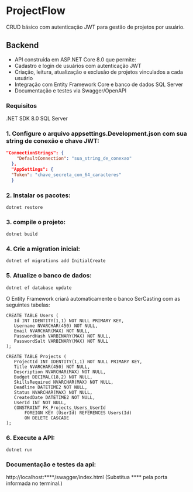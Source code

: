 # **ProjectFlow**
CRUD básico com autenticação JWT para gestão de projetos por usuário.

## **Backend**
- API construída em ASP.NET Core 8.0 que permite:
- Cadastro e login de usuários com autenticação JWT
- Criação, leitura, atualização e exclusão de projetos vinculados a cada usuário
- Integração com Entity Framework Core e banco de dados SQL Server
- Documentação e testes via Swagger/OpenAPI

### **Requisitos**
.NET SDK 8.0
SQL Server

### **1. Configure o arquivo appsettings.Development.json com sua string de conexão e chave JWT:**
```json
"ConnectionStrings": {
    "DefaultConnection": "sua_string_de_conexao"
  },
  "AppSettings": {
  "Token": "chave_secreta_com_64_caracteres"
  }
```

### **2. Instalar os pacotes:**
`dotnet restore`

### **3. compile o projeto:**
`dotnet build`

### **4. Crie a migration inicial:**
`dotnet ef migrations add InitialCreate`

### **5. Atualize o banco de dados:**
`dotnet ef database update`

 O Entity Framework criará automaticamente o banco SerCasting com as seguintes tabelas:  
 ```
CREATE TABLE Users (  
    Id INT IDENTITY(1,1) NOT NULL PRIMARY KEY,  
    Username NVARCHAR(450) NOT NULL,  
    Email NVARCHAR(MAX) NOT NULL,  
    PasswordHash VARBINARY(MAX) NOT NULL,  
    PasswordSalt VARBINARY(MAX) NOT NULL  
);  

CREATE TABLE Projects (  
    ProjectId INT IDENTITY(1,1) NOT NULL PRIMARY KEY,  
    Title NVARCHAR(450) NOT NULL,  
    Description NVARCHAR(MAX) NOT NULL,  
    Budget DECIMAL(18,2) NOT NULL,  
    SkillsRequired NVARCHAR(MAX) NOT NULL,  
    Deadline DATETIME2 NOT NULL,  
    Status NVARCHAR(MAX) NOT NULL,  
    CreatedDate DATETIME2 NOT NULL,  
    UserId INT NOT NULL,  
    CONSTRAINT FK_Projects_Users_UserId   
        FOREIGN KEY (UserId) REFERENCES Users(Id)   
        ON DELETE CASCADE  
);
```

### **6. Execute a API:**
`dotnet run`

### **Documentação e testes da api:**
http://localhost:****/swagger/index.html
(Substitua **** pela porta informada no terminal.)

